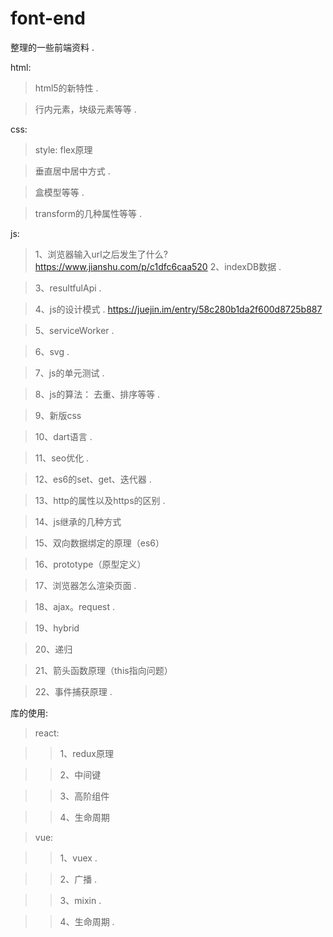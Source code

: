 # font-end
整理的一些前端资料 . 

html:
 > html5的新特性 . 
 
 > 行内元素，块级元素等等 . 
 
css:
  > style: flex原理  
  
  > 垂直居中居中方式 . 
  
  > 盒模型等等 . 
  
  > transform的几种属性等等 . 
  
js:
  > 1、浏览器输入url之后发生了什么?  
    https://www.jianshu.com/p/c1dfc6caa520
  > 2、indexDB数据 . 
  
  > 3、resultfulApi . 
  
  > 4、js的设计模式 . 
    https://juejin.im/entry/58c280b1da2f600d8725b887
    
  > 5、serviceWorker . 
  
  > 6、svg . 
  
  > 7、js的单元测试 . 
  
  > 8、js的算法： 去重、排序等等 . 
  
  > 9、新版css  
  
  > 10、dart语言 . 
  
  > 11、seo优化 . 
  
  > 12、es6的set、get、迭代器 . 
  
  > 13、http的属性以及https的区别 . 
  
  > 14、js继承的几种方式
  
  > 15、双向数据绑定的原理（es6）
  
  > 16、prototype（原型定义）
  
  > 17、浏览器怎么渲染页面 . 
  
  > 18、ajax。request . 
  
  > 19、hybrid
  
  > 20、递归
  
  > 21、箭头函数原理（this指向问题）  
  
  > 22、事件捕获原理 . 
  
库的使用:
  > react:  
  
  >> 1、redux原理  
    
  >> 2、中间键  
  
  >> 3、高阶组件  
  
  > > 4、生命周期  
  
  >vue:  
  
  >> 1、vuex . 
  
  > > 2、广播 . 
  
  > > 3、mixin . 
  
  > > 4、生命周期 . 
